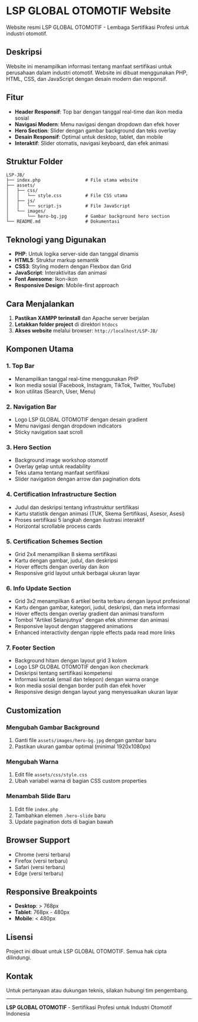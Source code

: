 # LSP GLOBAL OTOMOTIF Website

Website resmi LSP GLOBAL OTOMOTIF - Lembaga Sertifikasi Profesi untuk industri otomotif.

## Deskripsi

Website ini menampilkan informasi tentang manfaat sertifikasi untuk perusahaan dalam industri otomotif. Website ini dibuat menggunakan PHP, HTML, CSS, dan JavaScript dengan desain modern dan responsif.

## Fitur

- **Header Responsif**: Top bar dengan tanggal real-time dan ikon media sosial
- **Navigasi Modern**: Menu navigasi dengan dropdown dan efek hover
- **Hero Section**: Slider dengan gambar background dan teks overlay
- **Desain Responsif**: Optimal untuk desktop, tablet, dan mobile
- **Interaktif**: Slider otomatis, navigasi keyboard, dan efek animasi

## Struktur Folder

```
LSP-JB/
├── index.php                 # File utama website
├── assets/
│   ├── css/
│   │   └── style.css         # File CSS utama
│   ├── js/
│   │   └── script.js         # File JavaScript
│   └── images/
│       └── hero-bg.jpg       # Gambar background hero section
└── README.md                 # Dokumentasi
```

## Teknologi yang Digunakan

- **PHP**: Untuk logika server-side dan tanggal dinamis
- **HTML5**: Struktur markup semantik
- **CSS3**: Styling modern dengan Flexbox dan Grid
- **JavaScript**: Interaktivitas dan animasi
- **Font Awesome**: Ikon-ikon
- **Responsive Design**: Mobile-first approach

## Cara Menjalankan

1. **Pastikan XAMPP terinstall** dan Apache server berjalan
2. **Letakkan folder project** di direktori `htdocs`
3. **Akses website** melalui browser: `http://localhost/LSP-JB/`

## Komponen Utama

### 1. Top Bar
- Menampilkan tanggal real-time menggunakan PHP
- Ikon media sosial (Facebook, Instagram, TikTok, Twitter, YouTube)
- Ikon utilitas (Search, User, Menu)

### 2. Navigation Bar
- Logo LSP GLOBAL OTOMOTIF dengan desain gradient
- Menu navigasi dengan dropdown indicators
- Sticky navigation saat scroll

### 3. Hero Section
- Background image workshop otomotif
- Overlay gelap untuk readability
- Teks utama tentang manfaat sertifikasi
- Slider navigation dengan arrow dan pagination dots

### 4. Certification Infrastructure Section
- Judul dan deskripsi tentang infrastruktur sertifikasi
- Kartu statistik dengan animasi (TUK, Skema Sertifikasi, Asesor, Asesi)
- Proses sertifikasi 5 langkah dengan ilustrasi interaktif
- Horizontal scrollable process cards

### 5. Certification Schemes Section
- Grid 2x4 menampilkan 8 skema sertifikasi
- Kartu dengan gambar, judul, dan deskripsi
- Hover effects dengan overlay dan ikon
- Responsive grid layout untuk berbagai ukuran layar

### 6. Info Update Section
- Grid 3x2 menampilkan 6 artikel berita terbaru dengan layout profesional
- Kartu dengan gambar, kategori, judul, deskripsi, dan meta informasi
- Hover effects dengan overlay gradient dan animasi transform
- Tombol "Artikel Selanjutnya" dengan efek shimmer dan animasi
- Responsive layout dengan staggered animations
- Enhanced interactivity dengan ripple effects pada read more links

### 7. Footer Section
- Background hitam dengan layout grid 3 kolom
- Logo LSP GLOBAL OTOMOTIF dengan ikon checkmark
- Deskripsi tentang sertifikasi kompetensi
- Informasi kontak (email dan telepon) dengan warna orange
- Ikon media sosial dengan border putih dan efek hover
- Responsive design dengan layout yang menyesuaikan ukuran layar

## Customization

### Mengubah Gambar Background
1. Ganti file `assets/images/hero-bg.jpg` dengan gambar baru
2. Pastikan ukuran gambar optimal (minimal 1920x1080px)

### Mengubah Warna
1. Edit file `assets/css/style.css`
2. Ubah variabel warna di bagian CSS custom properties

### Menambah Slide Baru
1. Edit file `index.php`
2. Tambahkan elemen `.hero-slide` baru
3. Update pagination dots di bagian bawah

## Browser Support

- Chrome (versi terbaru)
- Firefox (versi terbaru)
- Safari (versi terbaru)
- Edge (versi terbaru)

## Responsive Breakpoints

- **Desktop**: > 768px
- **Tablet**: 768px - 480px
- **Mobile**: < 480px

## Lisensi

Project ini dibuat untuk LSP GLOBAL OTOMOTIF. Semua hak cipta dilindungi.

## Kontak

Untuk pertanyaan atau dukungan teknis, silakan hubungi tim pengembang.

---

**LSP GLOBAL OTOMOTIF** - Sertifikasi Profesi untuk Industri Otomotif Indonesia

